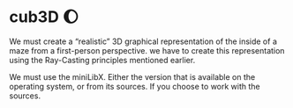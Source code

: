 # cub3D 🌔
We must create a “realistic” 3D graphical
representation of the inside of a maze from a
first-person perspective.  we have to create this
representation using the Ray-Casting principles
mentioned earlier.


 We must use the miniLibX. Either the version that is available on the operating system, or from its sources. If you choose to work with the sources.
